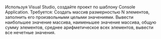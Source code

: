 Используя Visual Studio, создайте проект по шаблону Console Application.
Требуется:
Создать массив размерностью N элементов, заполнить его произвольными целыми значениями.
Вывести наибольшее значение массива, наименьшее значение массива, общую сумму элементов,
среднее арифметическое всех элементов, вывести все нечетные значения.